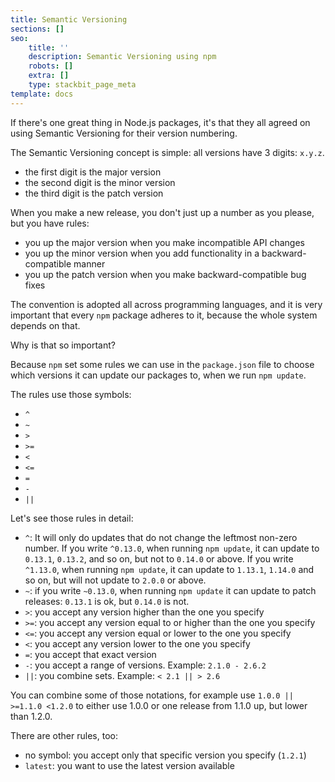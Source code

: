 ```yaml
---
title: Semantic Versioning
sections: []
seo:
    title: ''
    description: Semantic Versioning using npm
    robots: []
    extra: []
    type: stackbit_page_meta
template: docs
---
```


If there's one great thing in Node.js packages, it's that they all agreed on using Semantic Versioning for their version numbering.

The Semantic Versioning concept is simple: all versions have 3 digits: `x.y.z`.

-   the first digit is the major version
-   the second digit is the minor version
-   the third digit is the patch version

When you make a new release, you don't just up a number as you please, but you have rules:

-   you up the major version when you make incompatible API changes
-   you up the minor version when you add functionality in a backward-compatible manner
-   you up the patch version when you make backward-compatible bug fixes

The convention is adopted all across programming languages, and it is very important that every `npm` package adheres to it, because the whole system depends on that.

Why is that so important?

Because `npm` set some rules we can use in the `package.json` file to choose which versions it can update our packages to, when we run `npm update`.

The rules use those symbols:

-   `^`
-   `~`
-   `>`
-   `>=`
-   `<`
-   `<=`
-   `=`
-   `-`
-   `||`

Let's see those rules in detail:

-   `^`: It will only do updates that do not change the leftmost non-zero number. If you write `^0.13.0`, when running `npm update`, it can update to `0.13.1`, `0.13.2`, and so on, but not to `0.14.0` or above. If you write `^1.13.0`, when running `npm update`, it can update to `1.13.1`, `1.14.0` and so on, but will not update to `2.0.0` or above.
-   `~`: if you write `~0.13.0`, when running `npm update` it can update to patch releases: `0.13.1` is ok, but `0.14.0` is not.
-   `>`: you accept any version higher than the one you specify
-   `>=`: you accept any version equal to or higher than the one you specify
-   `<=`: you accept any version equal or lower to the one you specify
-   `<`: you accept any version lower to the one you specify
-   `=`: you accept that exact version
-   `-`: you accept a range of versions. Example: `2.1.0 - 2.6.2`
-   `||`: you combine sets. Example: `< 2.1 || > 2.6`

You can combine some of those notations, for example use `1.0.0 || >=1.1.0 <1.2.0` to either use 1.0.0 or one release from 1.1.0 up, but lower than 1.2.0.

There are other rules, too:

-   no symbol: you accept only that specific version you specify (`1.2.1`)
-   `latest`: you want to use the latest version available
